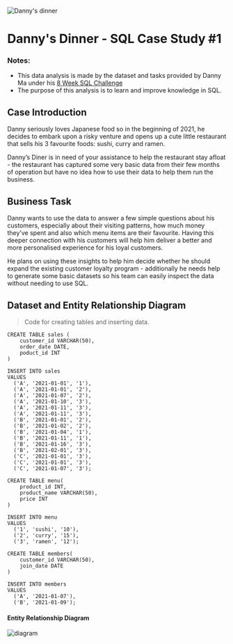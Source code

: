 ![Danny's dinner](https://github.com/nsatangulov/Danny-s_Dinner/assets/138556626/bdfb92af-a496-424e-abdb-19581f9c2d37)
# Danny's Dinner - SQL Case Study #1

### Notes:
- This data analysis is made by the dataset and tasks provided by Danny Ma under his [8 Week SQL Challenge](https://8weeksqlchallenge.com/)
- The purpose of this analysis is to learn and improve knowledge in SQL.

## Case Introduction
Danny seriously loves Japanese food so in the beginning of 2021, he decides to embark upon a risky venture and opens up a cute little restaurant that sells his 3 favourite foods: sushi, curry and ramen.

Danny’s Diner is in need of your assistance to help the restaurant stay afloat - the restaurant has captured some very basic data from their few months of operation but have no idea how to use their data to help them run the business.

## Business Task
Danny wants to use the data to answer a few simple questions about his customers, especially about their visiting patterns, how much money they’ve spent and also which menu items are their favourite. Having this deeper connection with his customers will help him deliver a better and more personalised experience for his loyal customers.

He plans on using these insights to help him decide whether he should expand the existing customer loyalty program - additionally he needs help to generate some basic datasets so his team can easily inspect the data without needing to use SQL.

## Dataset and Entity Relationship Diagram
> Code for creating tables and inserting data.
```
CREATE TABLE sales (
	customer_id VARCHAR(50),
	order_date DATE,
	poduct_id INT
)

INSERT INTO sales
VALUES 
  ('A', '2021-01-01', '1'),
  ('A', '2021-01-01', '2'),
  ('A', '2021-01-07', '2'),
  ('A', '2021-01-10', '3'),
  ('A', '2021-01-11', '3'),
  ('A', '2021-01-11', '3'),
  ('B', '2021-01-01', '2'),
  ('B', '2021-01-02', '2'),
  ('B', '2021-01-04', '1'),
  ('B', '2021-01-11', '1'),
  ('B', '2021-01-16', '3'),
  ('B', '2021-02-01', '3'),
  ('C', '2021-01-01', '3'),
  ('C', '2021-01-01', '3'),
  ('C', '2021-01-07', '3');

CREATE TABLE menu(
	product_id INT,
	product_name VARCHAR(50),
	price INT
)

INSERT INTO menu
VALUES 
  ('1', 'sushi', '10'),
  ('2', 'curry', '15'),
  ('3', 'ramen', '12');

CREATE TABLE members(
	customer_id VARCHAR(50),
	join_date DATE
)

INSERT INTO members
VALUES
  ('A', '2021-01-07'),
  ('B', '2021-01-09');
```
#### Entity Relationship Diagram
![diagram](https://github.com/nsatangulov/Danny-s_Dinner/assets/138556626/99766d19-85f5-4195-bfcf-5a6d5e40462c)
